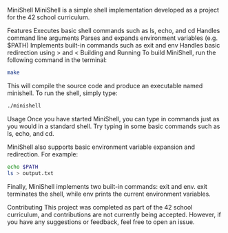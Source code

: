 MiniShell
MiniShell is a simple shell implementation developed as a project for the 42 school curriculum.

Features
Executes basic shell commands such as ls, echo, and cd
Handles command line arguments
Parses and expands environment variables (e.g. $PATH)
Implements built-in commands such as exit and env
Handles basic redirection using > and <
Building and Running
To build MiniShell, run the following command in the terminal:
```bash
make
```
This will compile the source code and produce an executable named minishell. To run the shell, simply type:
```bash
./minishell
```
Usage
Once you have started MiniShell, you can type in commands just as you would in a standard shell. Try typing in some basic commands such as ls, echo, and cd.

MiniShell also supports basic environment variable expansion and redirection. For example:
```bash
echo $PATH
ls > output.txt
```
Finally, MiniShell implements two built-in commands: exit and env. exit terminates the shell, while env prints the current environment variables.

Contributing
This project was completed as part of the 42 school curriculum, and contributions are not currently being accepted. However, if you have any suggestions or feedback, feel free to open an issue.
